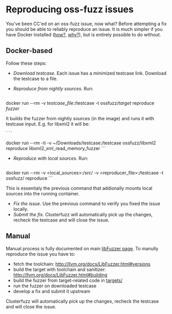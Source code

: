 # Reproducing oss-fuzz issues

You've been CC'ed on an oss-fuzz issue, now what? Before attempting a fix you should be able to reliably reproduce an issue. 
It is much simpler if you have Docker installed ([how?](installing_docker.md), [why?](faq.md#why-do-you-use-docker)), but 
is entirely possible to do without.

## Docker-based

Follow these steps:

- *Download testcase.* Each issue has a minimized testcase link. Download the testcase to a file.
- *Reproduce from nightly sources.* Run:

   <pre>
docker run --rm -v <em>testcase_file</em>:/testcase -t ossfuzz/<em>target</em> reproduce <em>fuzzer</em>
   </pre>

  It builds the fuzzer from nightly sources (in the image) and runs it with testcase input.
  E.g. for libxml2 it will be: 
  
    ```
docker run --rm -ti -v ~/Downloads/testcase:/testcase ossfuzz/libxml2 reproduce libxml2_xml_read_memory_fuzzer
    ```
- *Reproduce with local sources.* Run:

    ```bash
docker run --rm  -v <local_sources>:/src/<target> -v <reproducer_file>:/testcase -t ossfuzz/<target> reproduce <fuzzer>
    ```
  
  This is essentialy the previous command that addionally mounts local sources into the running container.
- *Fix the issue.* Use the previous command to verify you fixed the issue locally. 
- *Submit the fix.* Clusterfuzz will automatically pick up the changes, recheck the testcase 
  and will close the issue.

## Manual

Manual process is fully documented on main [libFuzzer page](http://llvm.org/docs/LibFuzzer.html).
To manully reproduce the issue you have to:
- fetch the toolchain: http://llvm.org/docs/LibFuzzer.html#versions
- build the target with toolchain and sanitizer: http://llvm.org/docs/LibFuzzer.html#building
- build the fuzzer from target-related code in [targets/](../targets/)
- run the fuzzer on downloaded testcase
- develop a fix and submit it upstream

Clusterfuzz will automatically pick up the changes, recheck the testcase and will close the issue.

